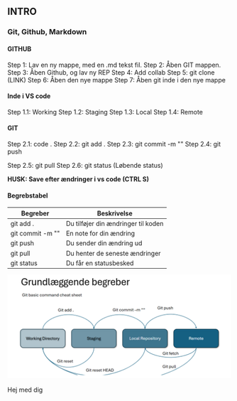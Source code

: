 ## INTRO
### Git, Github, Markdown

#### GITHUB
Step 1: Lav en ny mappe, med en .md tekst fil.
Step 2: Åben GIT mappen.
Step 3: Åben Github, og lav ny REP
Step 4: Add collab
Step 5: git clone (LINK)
Step 6: Åben den nye mappe
Step 7: Åben git inde i den nye mappe

#### Inde i VS code
Step 1.1: Working 
Step 1.2: Staging
Step 1.3: Local
Step 1.4: Remote

#### GIT
Step 2.1: code .
Step 2.2: git add .
Step 2.3: git commit -m ""
Step 2.4: git push

Step 2.5: git pull
Step 2.6: git status (Løbende status)

**HUSK: Save efter ændringer i vs code (CTRL S)**

#### Begrebstabel
| Begreber | Beskrivelse |
|----------|-------------|
| git add . | Du tilføjer din ændringer til koden |
| git commit -m "" | En note for din ændring |
| git push | Du sender din ændring ud |
| git pull | Du henter de seneste ændringer |
| git status | Du får en statusbesked |

![alt text](picture.png-1.png)  


Hej med dig